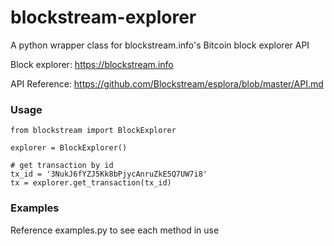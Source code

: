 # blockstream-explorer
A python wrapper class for blockstream.info's Bitcoin block explorer API

Block explorer: https://blockstream.info

API Reference: https://github.com/Blockstream/esplora/blob/master/API.md


### Usage
```
from blockstream import BlockExplorer

explorer = BlockExplorer()

# get transaction by id
tx_id = '3NukJ6fYZJ5Kk8bPjycAnruZkE5Q7UW7i8'
tx = explorer.get_transaction(tx_id)
```

### Examples
Reference examples.py to see each method in use

